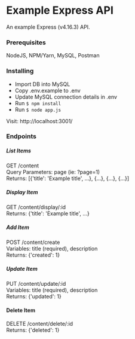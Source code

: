 # Example Express API

An example Express (v4.16.3) API.

### Prerequisites

NodeJS, NPM/Yarn, MySQL, Postman

### Installing

- Import DB into MySQL
- Copy .env.example to .env
- Update MySQL connection details in .env
- Run ```$ npm install```
- Run ```$ node app.js```

Visit: http://localhost:3001/

### Endpoints

##### List Items
GET /content  
Query Parameters: page (ie: ?page=1)  
Returns: [{'title': 'Example title', ...}, {...}, {...}, {...}]

##### Display Item
GET /content/display/:id  
Returns: {'title': 'Example title', ...}

##### Add Item
POST /content/create  
Variables: title (required), description  
Returns: {'created': 1}

##### Update Item
PUT /content/update/:id  
Variables: title (required), description  
Returns: {'updated': 1}

#### Delete Item
DELETE /content/delete/:id  
Returns: {'deleted': 1}
